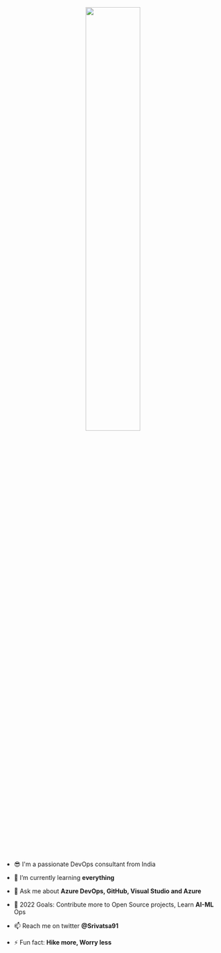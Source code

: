 <div align="center">
<img src="https://rishavanand.github.io/static/images/greetings.gif" align="center" style="width: 50%" />
</div>  
  
- 😎 I'm a passionate DevOps consultant from India

- 🌱 I’m currently learning **everything**

- 💬 Ask me about **Azure DevOps, GitHub, Visual Studio and Azure**

- 🥅 2022 Goals: Contribute more to Open Source projects, Learn **AI-ML** Ops

- 📫 Reach me on twitter **@Srivatsa91**

- ⚡ Fun fact: **Hike more, Worry less**
